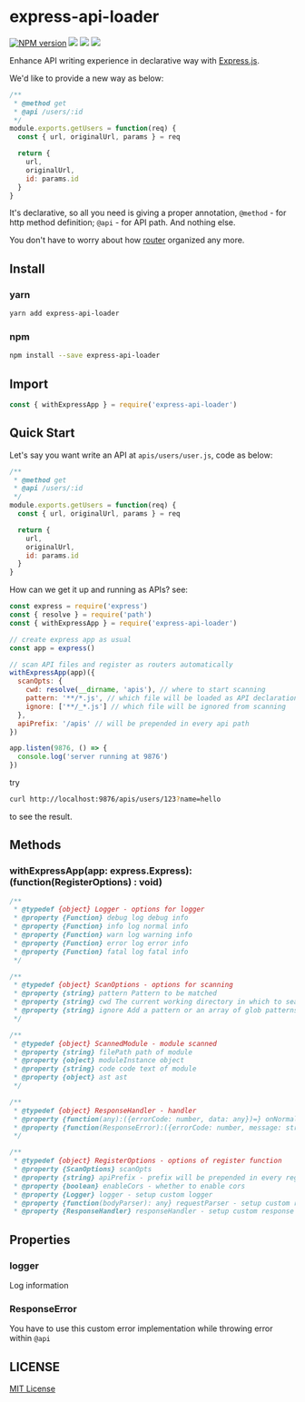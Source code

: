 # express-api-loader

[![NPM version][npm-image]][npm-url]
![][david-url]
![][dt-url]
![][license-url]

Enhance API writing experience in declarative way with [Express.js](http://expressjs.com/).

We'd like to provide a new way as below:

```javascript
/**
 * @method get
 * @api /users/:id
 */
module.exports.getUsers = function(req) {
  const { url, originalUrl, params } = req

  return {
    url,
    originalUrl,
    id: params.id
  }
}
```

It's declarative, so all you need is giving a proper annotation, `@method` - for http method definition; `@api` - for API path. And nothing else.

You don't have to worry about how [router](http://expressjs.com/en/4x/api.html#router) organized any more.

## Install

### yarn

```bash
yarn add express-api-loader
```

### npm

```bash
npm install --save express-api-loader
```

## Import

```javascript
const { withExpressApp } = require('express-api-loader')
```

## Quick Start

Let's say you want write an API at `apis/users/user.js`, code as below:

```javascript
/**
 * @method get
 * @api /users/:id
 */
module.exports.getUsers = function(req) {
  const { url, originalUrl, params } = req

  return {
    url,
    originalUrl,
    id: params.id
  }
}
```

How can we get it up and running as APIs? see:

```javascript
const express = require('express')
const { resolve } = require('path')
const { withExpressApp } = require('express-api-loader')

// create express app as usual
const app = express()

// scan API files and register as routers automatically
withExpressApp(app)({
  scanOpts: {
    cwd: resolve(__dirname, 'apis'), // where to start scanning
    pattern: '**/*.js', // which file will be loaded as API declaration
    ignore: ['**/_*.js'] // which file will be ignored from scanning
  },
  apiPrefix: '/apis' // will be prepended in every api path
})

app.listen(9876, () => {
  console.log('server running at 9876')
})
```

try

```bash
curl http://localhost:9876/apis/users/123?name=hello
```

to see the result.

## Methods

### withExpressApp(app: express.Express): (function(RegisterOptions) : void)

```javascript
/**
 * @typedef {object} Logger - options for logger
 * @property {Function} debug log debug info
 * @property {Function} info log normal info
 * @property {Function} warn log warning info
 * @property {Function} error log error info
 * @property {Function} fatal log fatal info
 */

/**
 * @typedef {object} ScanOptions - options for scanning
 * @property {string} pattern Pattern to be matched
 * @property {string} cwd The current working directory in which to search. Defaults to process.cwd()
 * @property {string} ignore Add a pattern or an array of glob patterns to exclude matches. Defaults to ['\*\*\/\_\*.js', '\*\*\/\_\*\/\*.js']
 */

/**
 * @typedef {object} ScannedModule - module scanned
 * @property {string} filePath path of module
 * @property {object} moduleInstance object
 * @property {string} code code text of module
 * @property {object} ast ast
 */

/**
 * @typedef {object} ResponseHandler - handler
 * @property {function(any):({errorCode: number, data: any})=} onNormalResponse
 * @property {function(ResponseError):({errorCode: number, message: string})=} onErrorResponse
 */

/**
 * @typedef {object} RegisterOptions - options of register function
 * @property {ScanOptions} scanOpts
 * @property {string} apiPrefix - prefix will be prepended in every registered api
 * @property {boolean} enableCors - whether to enable cors
 * @property {Logger} logger - setup custom logger
 * @property {function(bodyParser): any} requestParser - setup custom requestParser. 'app.use(bodyParser.json())' by default
 * @property {ResponseHandler} responseHandler - setup custom response handler
```

## Properties

### logger

Log information

### ResponseError

You have to use this custom error implementation while throwing error within `@api`

## LICENSE

[MIT License](https://raw.githubusercontent.com/leftstick/express-api-loader/master/LICENSE)

[npm-url]: https://npmjs.org/package/express-api-loader
[npm-image]: https://badge.fury.io/js/express-api-loader.png
[david-url]: https://david-dm.org/leftstick/express-api-loader.png
[dt-url]: https://img.shields.io/npm/dt/express-api-loader.svg
[license-url]: https://img.shields.io/npm/l/express-api-loader.svg
